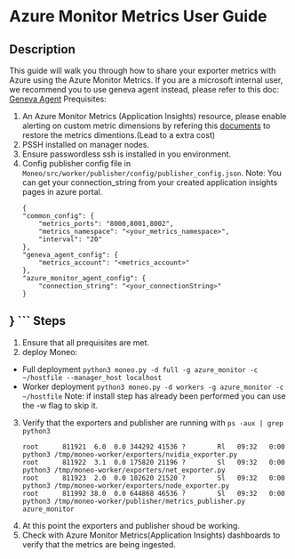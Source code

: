 Azure Monitor Metrics User Guide
=====
Description
-----
This guide will walk you through how to share your exporter metrics with Azure using the Azure Monitor Metrics.
If you are a microsoft internal user, we recommend you to use geneva agent instead, please refer to this doc: [Geneva Agent](GenevaAgent.MD)
Prequisites:
1. An Azure Monitor Metrics (Application Insights) resource, please enable alerting on custom metric dimensions by refering this [documents](https://learn.microsoft.com/en-us/azure/azure-monitor/app/pre-aggregated-metrics-log-metrics#custom-metrics-dimensions-and-pre-aggregation) to restore the metrics dimentions.(Lead to a extra cost)
2. PSSH installed on manager nodes.
3. Ensure passwordless ssh is installed in you environment.
4. Config publisher config file in `Moneo/src/worker/publisher/config/publisher_config.json`.
    Note: You can get your connection_string from your created application insights pages in azure portal. 
    ```
    {
    "common_config": {
        "metrics_ports": "8000,8001,8002",
        "metrics_namespace": "<your_metrics_namespace>",
        "interval": "20"
    },
    "geneva_agent_config": {
        "metrics_account": "<metrics_account>"
    },
    "azure_monitor_agent_config": {
        "connection_string": "<your_connectionString>"
    }
}
    ```
Steps
-----
1. Ensure that all prequisites are met.
2. deploy Moneo:
  - Full deployment ```python3 moneo.py -d full -g azure_monitor -c ~/hostfile --manager_host localhost```
  - Worker deployment ```python3 moneo.py -d workers -g azure_monitor -c ~/hostfile```
  Note: if install step has already been performed you can use the -w flag to skip it.
3. Verify that the exporters and publisher are running with ```ps -aux | grep python3```
    ```
    root      811921  6.0  0.0 344292 41536 ?        Rl   09:32   0:00 python3 /tmp/moneo-worker/exporters/nvidia_exporter.py
    root      811922  3.1  0.0 175820 21196 ?        Sl   09:32   0:00 python3 /tmp/moneo-worker/exporters/net_exporter.py
    root      811923  2.0  0.0 102620 21520 ?        Sl   09:32   0:00 python3 /tmp/moneo-worker/exporters/node_exporter.py
    root      811992 38.0  0.0 644868 46536 ?        Sl   09:32   0:00 python3 /tmp/moneo-worker/publisher/metrics_publisher.py azure_monitor
    ```
4. At this point the exporters and publisher shoud be working.
5. Check with Azure Monitor Metrics(Application Insights) dashboards to verify that the metrics are being ingested.
